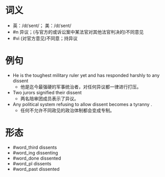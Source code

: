 # 词义
- 英：/dɪˈsent/； 美：/dɪˈsent/
- #n 异议；(与官方的或诉讼案中某法官对其他法官判决的)不同意见
- #vi (对官方意见)不同意；持异议
# 例句
- He is the toughest military ruler yet and has responded harshly to any dissent
	- 他是迄今最强硬的军事统治者，对任何异议都一律进行打压。
- Two jurors signified their dissent
	- 两名陪审团成员表示了异议。
- Any political system refusing to allow dissent becomes a tyranny .
	- 任何不允许不同政见的政治体制都会变成专制。
# 形态
- #word_third dissents
- #word_ing dissenting
- #word_done dissented
- #word_pl dissents
- #word_past dissented

